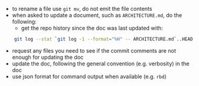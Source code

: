- to rename a file use `git mv`, do not emit the file contents
- when asked to update a document, such as `ARCHITECTURE.md`, do the following:
  - get the repo history since the doc was last updated with:
```sh
    git log --stat `git log -1 --format="%H" -- ARCHITECTURE.md`..HEAD | cat
```
  - request any files you need to see if the commit comments are not enough for updating the doc
  - update the doc, following the general convention (e.g. verbosity) in the doc
- use json format for command output when available (e.g. `rbd`)

